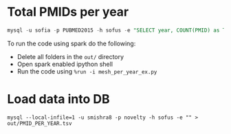 # Total PMIDs per year

```sql
mysql -u sofia -p PUBMED2015 -h sofus -e "SELECT year, COUNT(PMID) as TotalPMID FROM Articles GROUP BY year ORDER BY year;" > out/PMID_PER_YEAR.tsv
```

To run the code using spark do the following:
 * Delete all folders in the `out/` directory
 * Open spark enabled ipython shell
 * Run the code using `%run -i mesh_per_year_ex.py`


# Load data into DB
```
mysql --local-infile=1 -u smishra8 -p novelty -h sofus -e "" > out/PMID_PER_YEAR.tsv
```
